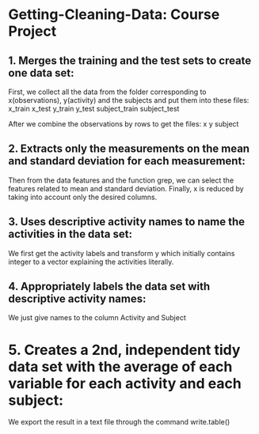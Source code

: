 # Getting-Cleaning-Data: Course Project

## 1. Merges the training and the test sets to create one data set:

First, we collect all the data from the folder corresponding to x(observations), y(activity) and the subjects and put them into these files:
x_train
x_test
y_train
y_test
subject_train
subject_test

After we combine the observations by rows to get the files:
x
y
subject

## 2. Extracts only the measurements on the mean and standard deviation for each measurement:

Then from the data features and the function grep, we can select the features related to mean and standard deviation. 
Finally, x is reduced by taking into account only the desired columns.

## 3. Uses descriptive activity names to name the activities in the data set:

We first get the activity labels and transform y which initially contains integer to a vector explaining the activities literally.

## 4. Appropriately labels the data set with descriptive activity names:

We just give names to the column Activity and Subject

# 5. Creates a 2nd, independent tidy data set with the average of each variable for each activity and each subject:

We export the result in a text file through the command write.table()




